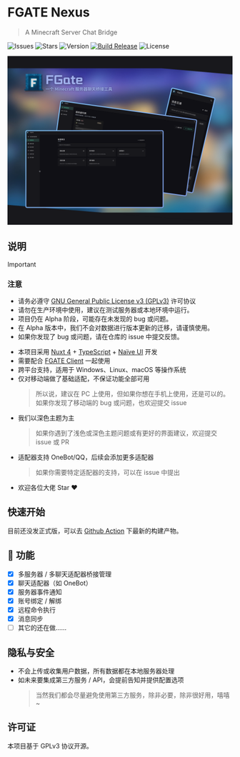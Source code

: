 # FGATE Nexus

> A Minecraft Server Chat Bridge

![Issues](https://img.shields.io/github/issues/CrashVibe/FGateNexus)
![Stars](https://img.shields.io/github/stars/CrashVibe/FGateNexus?style=flat)
![Version](https://img.shields.io/github/v/release/CrashVibe/FGateNexus)
[![Build Release](https://github.com/CrashVibe/FGateNexus/actions/workflows/release.yml/badge.svg)](https://github.com/CrashVibe/FGateNexus/actions/workflows/release.yml)
![License](https://img.shields.io/github/license/CrashVibe/FGateNexus)

![Screenshot](/.github/screenshots/FGate.png)

## 说明

> [!IMPORTANT]
>
> ### 注意
>
> - 请务必遵守 [GNU General Public License v3 (GPLv3)](https://www.gnu.org/licenses/gpl-3.0.html) 许可协议
> - 请勿在生产环境中使用，建议在测试服务器或本地环境中运行。
> - 项目仍在 Alpha 阶段，可能存在未发现的 bug 或问题。
> - 在 Alpha 版本中，我们不会对数据进行版本更新的迁移，请谨慎使用。
> - 如果你发现了 bug 或问题，请在仓库的 issue 中提交反馈。

- 本项目采用 [Nuxt 4](https://nuxt.com/) + [TypeScript](https://www.typescriptlang.org/) + [Naïve UI](https://www.naiveui.com/)
开发
- 需要配合 [FGATE Client](https://github.com/CrashVibe/FGateClient) 一起使用
- 跨平台支持，适用于 Windows、Linux、macOS 等操作系统
- 仅对移动端做了基础适配，不保证功能全部可用
  > 所以说，建议在 PC 上使用，但如果你想在手机上使用，还是可以的。如果你发现了移动端的 bug 或问题，也欢迎提交 issue
- 我们以深色主题为主
  > 如果你遇到了浅色或深色主题问题或有更好的界面建议，欢迎提交 issue 或 PR
- 适配器支持 OneBot/QQ，后续会添加更多适配器
  > 如果你需要特定适配器的支持，可以在 issue 中提出
- 欢迎各位大佬 Star ❤️

## 快速开始

目前还没发正式版，可以去 [Github Action](https://github.com/CrashVibe/FGateNexus/actions/workflows/release.yml) 下最新的构建产物。

## 🎉 功能

- [x] 多服务器 / 多聊天适配器桥接管理
- [x] 聊天适配器（如 OneBot）
- [x] 服务器事件通知
- [x] 账号绑定 / 解绑
- [x] 远程命令执行
- [x] 消息同步
- [ ] 其它的还在做......

## 隐私与安全

- 不会上传或收集用户数据，所有数据都在本地服务器处理
- 如未来要集成第三方服务 / API，会提前告知并提供配置选项
  > 当然我们都会尽量避免使用第三方服务，除非必要，除非很好用，嘻嘻~

## 许可证

本项目基于 GPLv3 协议开源。
